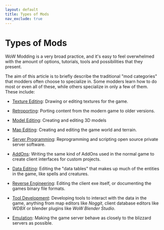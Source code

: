 ```yaml
---
layout: default
title: Types of Mods
nav_exclude: true
---
```


# Types of Mods

WoW Modding is a very broad practice, and it's easy to feel overwhelmed with the amount of options, tutorials, tools and possibilities that they present.

The aim of this article is to briefly describe the traditional "mod categories" that modders often choose to specialize in. Some modders learn how to do most or even all of these, while others specialize in only a few of them. These include:

- [Texture Editing](./texture_edit): Drawing or editing textures for the game.

- [Retroporting](./retroporting): Porting content from the modern game to older versions.

- [Model Editing](./model_edit): Creating and editing 3D models

- [Map Editing](./map_editing): Creating and editing the game world and terrain.

- [Server Programming](./server_programming): Reprogramming and scripting open source private server software.

- [AddOns](./addon_programming): Writing the same kind of AddOns used in the normal game to create client interfaces for custom projects.

- [Data Editing](./data_editing): Editing the "data tables" that makes up much of the entities in the game, like spells and creatures.

- [Reverse Engineering](./reverse_engineering): Editing the client exe itself, or documenting the games binary file formats.

- [Tool Development](./tool_development): Developing tools to interact with the data in the game, anything from map editors like _Noggit_, client database editors like _WDBX_ or blender plugins like _WoW Blender Studio_.

- [Emulation](./emulation): Making the game server behave as closely to the blizzard servers as possible.